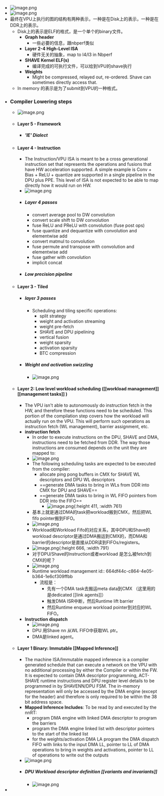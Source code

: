 - ![image.png](../assets/image_1705990072244_0.png)
- ![image.png](../assets/image_1705799581923_0.png)
- 最终在VPU上执行的图的结构有两种表示，一种是在Disk上的表示，一种是在DDR上的表示。
	- Disk上的表示是ELF的格式，是一个单个的binary文件。
		- **Graph header**
			- 一些必要的信息，跟nbperf类似
		- **Layer 2-4 High-Level ISA**
			- 硬件无关的抽象，map to l4/l3 in Nbperf
		- **SHAVE Kernel ELF(s)**
			- 编译完成的可执行文件，可以给到VPU的shave执行
		- **Weights**
			- Might be compressed, relayed out, re-ordered. Shave can sometimes directly access that.
	- In memory 的表示是为了submit到VPU的一种格式。
- ### Compiler Lowering steps
	- ![image.png](../assets/image_1705801919097_0.png)
	- #### Layer 5 - Framework
		- ##### 'IE' Dialect
	- #### Layer 4 - Instruction
		- The Instruction/VPU ISA is meant to be a cross generational instruction set that represents the operations and fusions that have HW acceleration supported. A simple example is Conv + Bias + ReLU + quantize are supported in a single pipeline in the DPU plus PPE. This level of ISA is not expected to be able to map directly how it would run on HW.
		- ![image.png](../assets/image_1705802088873_0.png)
		- ##### Layer 4 passes
			- convert average pool to DW convolution
			- convert scale shift to DW convolution
			- fuse ReLU and PReLU with convolution (fuse post ops)
			- fuse quantize and dequantize with convolution and elementwise add
			- convert matmul to convolution
			- fuse permute and transpose with convolution and elementwise add
			- fuse gather with convolution
			- implicit concat
		- ##### Low precision pipeline
	- #### Layer 3 - Tiled
		- ##### layer 3 passes
			- Scheduling and tiling specific operations:
				- split strategy
				- weight and activation streaming
				- weight pre-fetch
				- SHAVE and DPU pipelining
				- vertical fusion
				- weight sparsity
				- activation sparsity
				- BTC compression
		- ##### Weight and activation swizzling
			- ![image.png](../assets/image_1705817275487_0.png)
	- #### Layer 2: Low level workload scheduling ([[workload management]] [[management tasks]] )
		- The VPU isn't able to autonomously do instruction fetch in the HW, and therefore these functions need to be scheduled. This portion of the compilation step covers how the workload will actually run on the VPU. This will perform such operations as instruction fetch (WL management), barrier assignment, etc.
		- **instruction fetch**
			- In order to execute instructions on the DPU, SHAVE and DMA, instructions need to be fetched from DDR. The way those instructions are consumed depends on the unit they are mapped to:
			- ![image.png](../assets/image_1705817249903_0.png)
			- The following scheduling tasks are expected to be executed from the compiler:
				- allocate ping pong buffers in CMX for SHAVE WL descriptors and DPU WL descriptors
				- ==generate DMA tasks to bring in WLs from DDR into CMX for DPU and SHAVE==
				- ==generate DMA tasks to bring in WL FIFO pointers from DDR into the FIFO==
					- ![image.png](../assets/image_1715047234108_0.png){:height 411, :width 761}
			- 基本上就是通过DMA的task把workload搬到CMX，然后把WL fifo pointer搬到FIFO。
			- ![image.png](../assets/image_1705817405961_0.png)
			- Workload和Workload Fifo的对应关系，其中DPU和Shave的workload descriptor是通过DMA搬运到CMX的，而DMA和barrier的descriptor是直接从DDR读到FIFOs/registers。
			- ![image.png](../assets/image_1705817547272_0.png){:height 666, :width 791}
			- 对于DPU/Shave的Instruction或者workload 是怎么被fetch到CMX的呢？
			- ![image.png](../assets/image_1705817974380_0.png)
			- Runtime workload management
			  id:: 664df44c-c864-4e05-b364-1e6cf309ffbb
				- 流程是：
					- 先有一个DMA task去搬运meta data到CMX （这里用的是dedicated [[link agents]]）
					- 触发DMA ISR中断，然后Runtime lift barrier
					- 然后Runtime enqueue workload pointer到对应的WL FIFO。
		- **Instruction dispatch**
			- ![image.png](../assets/image_1705818292121_0.png)
			- DPU 用Shave nn 从WL FIFO中获取WL ptr。
			- DMA是linked agent。
	- #### Layer 1 Binary: Immutable [[Mapped Inference]]
		- The machine ISA/Immutable mapped inference is a compiler generated schedule that can execute a network on the VPU with no additional processing by either the Compiler or within the FW. It is expected to contain DMA descriptor programming, ACT-SHAVE runtime instructions and DPU register level details to be programmed in by SHAVENN/DPU FSM. The in-memory representation will only be accessed by the DMA engine (except for the header) and therefore is only required to be within the 38 bit address space.
		- **Mapped Inference Includes**: To be read by and executed by the nnRT:
			- program DMA engine with linked DMA descriptor to program the barriers
			- program the DMA engine linked list with descriptor pointers to the start of the linked list
			- for the weights/activation DMA LA program the DMA dispatch FIFO with links to the input DMA LL, pointer to LL of DMA operations to bring in weights and activations, pointer to LL of operations to write out the outputs
		- ![image.png](../assets/image_1705818630731_0.png)
		- ##### DPU Workload descriptor definition [[variants and invariants]]
			- ![image.png](../assets/image_1705796796232_0.png)
-